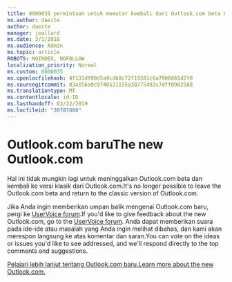 ```yaml
---
title: 8000035 permintaan untuk memutar kembali dari Outlook.com beta Outlook.com klasik
ms.author: daeite
author: daeite
manager: joallard
ms.date: 3/1/2018
ms.audience: Admin
ms.topic: article
ROBOTS: NOINDEX, NOFOLLOW
localization_priority: Normal
ms.custom: 8000035
ms.openlocfilehash: 4f131df08d5a9cdb8c72f19381c6a7906665d2f0
ms.sourcegitcommit: 03a156a9c9740521155a30775492c7dff0982588
ms.translationtype: MT
ms.contentlocale: id-ID
ms.lasthandoff: 03/22/2019
ms.locfileid: "30787880"
---
```

# <a name="the-new-outlookcom"></a><span data-ttu-id="74eb1-102">Outlook.com baru</span><span class="sxs-lookup"><span data-stu-id="74eb1-102">The new Outlook.com</span></span>

<span data-ttu-id="74eb1-103">Hal ini tidak mungkin lagi untuk meninggalkan Outlook.com beta dan kembali ke versi klasik dari Outlook.com.</span><span class="sxs-lookup"><span data-stu-id="74eb1-103">It's no longer possible to leave the Outlook.com beta and return to the classic version of Outlook.com.</span></span>

<span data-ttu-id="74eb1-104">Jika Anda ingin memberikan umpan balik mengenai Outlook.com baru, pergi ke [UserVoice forum](https://go.microsoft.com/fwlink/p/?linkid=851599).</span><span class="sxs-lookup"><span data-stu-id="74eb1-104">If you'd like to give feedback about the new Outlook.com, go to the [UserVoice forum](https://go.microsoft.com/fwlink/p/?linkid=851599).</span></span> <span data-ttu-id="74eb1-105">Anda dapat memberikan suara pada ide-ide atau masalah yang Anda ingin melihat dibahas, dan kami akan merespon langsung ke atas komentar dan saran.</span><span class="sxs-lookup"><span data-stu-id="74eb1-105">You can vote on the ideas or issues you'd like to see addressed, and we'll respond directly to the top comments and suggestions.</span></span>

[<span data-ttu-id="74eb1-106">Pelajari lebih lanjut tentang Outlook.com baru.</span><span class="sxs-lookup"><span data-stu-id="74eb1-106">Learn more about the new Outlook.com.</span></span>](https://go.microsoft.com/fwlink/p/?linkid=874356)